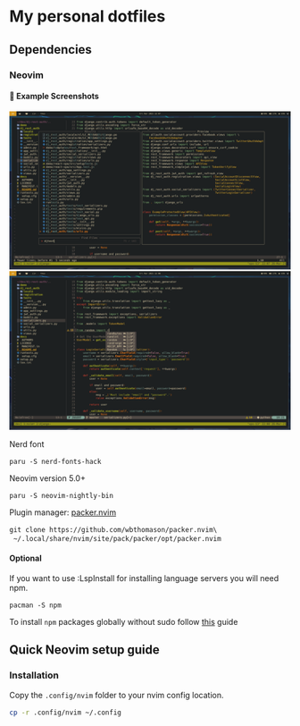 # My personal dotfiles

## Dependencies

### Neovim

#### :camera_flash: Example Screenshots

![telescope](./Pictures/screenshots/test4.png)
![lsp](./Pictures/screenshots/test5.png)

Nerd font

```
paru -S nerd-fonts-hack
```

Neovim version 5.0+

```
paru -S neovim-nightly-bin
```

Plugin manager: [packer.nvim](https://github.com/wbthomason/packer.nvim)

```
git clone https://github.com/wbthomason/packer.nvim\
 ~/.local/share/nvim/site/pack/packer/opt/packer.nvim
```

#### Optional

If you want to use :LspInstall for installing language servers you will need npm.

```
pacman -S npm
```

To install `npm` packages globally without sudo follow [this](https://github.com/sindresorhus/guides/blob/main/npm-global-without-sudo.md) guide

## Quick Neovim setup guide

### Installation

Copy the `.config/nvim` folder to your nvim config location.

```sh
cp -r .config/nvim ~/.config
```
